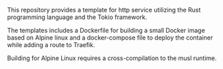 This repository provides a template for http service utilizing the Rust programming language and the Tokio framework.

The templates includes a Dockerfile for building a small Docker image based on Alpine linux and a docker-compose file to deploy the container while adding a route to Traefik.

Building for Alpine Linux requires a cross-compilation to the musl runtime.